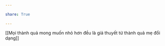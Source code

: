 ---  
share: True  
---  
[[Mọi thành quả mong muốn nhỏ hơn đều là giả thuyết từ thành quả mẹ đổi dạng]]  
